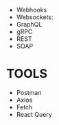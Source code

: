 - Webhooks
- Websockets: 
- GraphQL
- gRPC
- REST
- SOAP

# TOOLS 
- Postman
- Axios
- Fetch
- React Query
